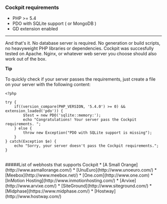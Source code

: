 ### Cockpit requirements

- PHP >= 5.4
- PDO with SQLite support ( or MongoDB )
- GD extension enabled

<hr>

<span class="uk-badge">And that's it.</span> No database server is required. No generation or build scripts, no heavyweight PHP libraries or dependencies.
Cockpit was succesfully tested on Apache. Nginx, or whatever web server you choose should also work out of the box.


<div class="uk-alert">
    <strong><i class="uk-icon-lightbulb"></i> Tip</strong>
    <br><br>
    To quickly check if your server passes the requirements, just create a file on your server with the following content:
</div>

    <?php

    try {
        if((version_compare(PHP_VERSION, '5.4.0') >= 0) && extension_loaded('pdo')) {
            $test = new PDO('sqlite::memory:');
            echo "Congratulations! Your server pass the Cockpit requirements. ";
        } else {
            throw new Exception("PDO with SQLite support is missing");
        }
    } catch(Exception $e) {
        echo "Sorry, your server doesn't pass the Cockpit requirements.";
    }

<br>
#####List of webhosts that supports Cockpit
* [A Small Orange](http://www.asmallorange.com/)
* [UnuEuro](http://www.unoeuro.com/)
* [Meebox](http://www.meebox.net/)
* [One.com](http://www.one.com)
* [InMotion Hosting](http://www.inmotionhosting.com/)
* [Arvixe](http://www.arvixe.com/)
* [SiteGround](http://www.siteground.com/)
* [Midphase](https://www.midphase.com/)
* [Hostway](http://www.hostway.com/)
